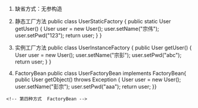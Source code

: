 1.	 缺省方式：无参构造
<!-- 第一种方式 缺省：无参构造 -->
<bean id="user" class="com.igeek.excellence.entity.User"></bean>

2.	 静态工厂方法
public class UserStaticFactory {
	public static User getUser() {
		User user = new User();
		user.setName("宗伟");
		user.setPwd("123");
		return user;
	}
}
	<!-- 第二种方式  静态工厂方法 -->
	<bean id="user1" class="com.igeek.excellence.factory.UserStaticFactory" factory-method="getUser"></bean>

3.	 实例工厂方法
public class UserInstanceFactory {
	public User getUser() {
		User user = new User();
		user.setName("宗彭");
		user.setPwd("abc");
		return user;
	}
}
	<!-- 第三种方式  实例工厂方法 -->
	<bean id="instanceUser" class="com.igeek.excellence.factory.UserInstanceFactory"></bean>
	<bean id="user2" factory-bean="instanceUser" factory-method="getUser"></bean>

4.	 FactoryBean
public class UserFactoryBean implements FactoryBean<User>{
	public User getObject() throws Exception {
		User user = new User();
		user.setName("彭宗");
		user.setPwd("aaa");
		return user;
	}}
	
	<!-- 第四种方式  FactoryBean -->
<bean id="user3" class="com.igeek.excellence.factory.UserFactoryBean"></bean>
